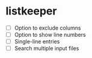 # listkeeper

- [ ] Option to exclude columns
- [ ] Option to show line numbers
- [ ] Single-line entries
- [ ] Search multiple input files
